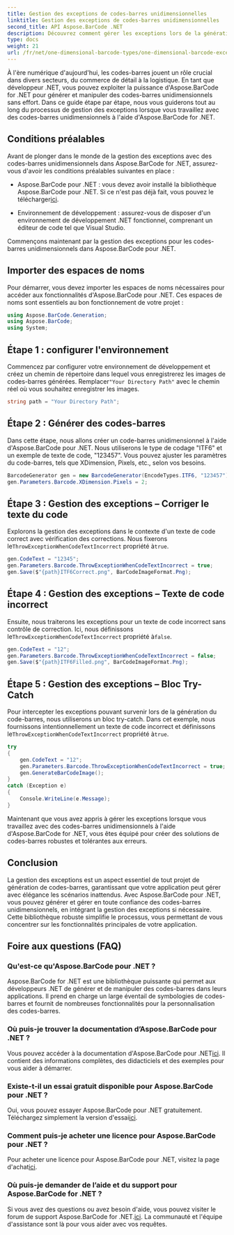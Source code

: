```yaml
---
title: Gestion des exceptions de codes-barres unidimensionnelles
linktitle: Gestion des exceptions de codes-barres unidimensionnelles
second_title: API Aspose.BarCode .NET
description: Découvrez comment gérer les exceptions lors de la génération de codes-barres unidimensionnels à l'aide d'Aspose.BarCode for .NET. Ce guide étape par étape garantit des solutions de codes-barres tolérantes aux erreurs. Commencez maintenant!
type: docs
weight: 21
url: /fr/net/one-dimensional-barcode-types/one-dimensional-barcode-exception-handling/
---
```


À l'ère numérique d'aujourd'hui, les codes-barres jouent un rôle crucial dans divers secteurs, du commerce de détail à la logistique. En tant que développeur .NET, vous pouvez exploiter la puissance d'Aspose.BarCode for .NET pour générer et manipuler des codes-barres unidimensionnels sans effort. Dans ce guide étape par étape, nous vous guiderons tout au long du processus de gestion des exceptions lorsque vous travaillez avec des codes-barres unidimensionnels à l'aide d'Aspose.BarCode for .NET.

## Conditions préalables

Avant de plonger dans le monde de la gestion des exceptions avec des codes-barres unidimensionnels dans Aspose.BarCode for .NET, assurez-vous d'avoir les conditions préalables suivantes en place :

-  Aspose.BarCode pour .NET : vous devez avoir installé la bibliothèque Aspose.BarCode pour .NET. Si ce n'est pas déjà fait, vous pouvez le télécharger[ici](https://releases.aspose.com/barcode/net/).

- Environnement de développement : assurez-vous de disposer d'un environnement de développement .NET fonctionnel, comprenant un éditeur de code tel que Visual Studio.

Commençons maintenant par la gestion des exceptions pour les codes-barres unidimensionnels dans Aspose.BarCode pour .NET.

## Importer des espaces de noms

Pour démarrer, vous devez importer les espaces de noms nécessaires pour accéder aux fonctionnalités d'Aspose.BarCode pour .NET. Ces espaces de noms sont essentiels au bon fonctionnement de votre projet :

```csharp
using Aspose.BarCode.Generation;
using Aspose.BarCode;
using System;
```

## Étape 1 : configurer l'environnement

 Commencez par configurer votre environnement de développement et créez un chemin de répertoire dans lequel vous enregistrerez les images de codes-barres générées. Remplacer`"Your Directory Path"` avec le chemin réel où vous souhaitez enregistrer les images.

```csharp
string path = "Your Directory Path";
```

## Étape 2 : Générer des codes-barres

Dans cette étape, nous allons créer un code-barres unidimensionnel à l'aide d'Aspose.BarCode pour .NET. Nous utiliserons le type de codage "ITF6" et un exemple de texte de code, "123457". Vous pouvez ajuster les paramètres du code-barres, tels que XDimension, Pixels, etc., selon vos besoins.

```csharp
BarcodeGenerator gen = new BarcodeGenerator(EncodeTypes.ITF6, "123457");
gen.Parameters.Barcode.XDimension.Pixels = 2;
```

## Étape 3 : Gestion des exceptions – Corriger le texte du code

Explorons la gestion des exceptions dans le contexte d'un texte de code correct avec vérification des corrections. Nous fixerons le`ThrowExceptionWhenCodeTextIncorrect` propriété à`true`.

```csharp
gen.CodeText = "12345";
gen.Parameters.Barcode.ThrowExceptionWhenCodeTextIncorrect = true;
gen.Save($"{path}ITF6Correct.png", BarCodeImageFormat.Png);
```

## Étape 4 : Gestion des exceptions – Texte de code incorrect

 Ensuite, nous traiterons les exceptions pour un texte de code incorrect sans contrôle de correction. Ici, nous définissons le`ThrowExceptionWhenCodeTextIncorrect` propriété à`false`.

```csharp
gen.CodeText = "12";
gen.Parameters.Barcode.ThrowExceptionWhenCodeTextIncorrect = false;
gen.Save($"{path}ITF6Filled.png", BarCodeImageFormat.Png);
```

## Étape 5 : Gestion des exceptions – Bloc Try-Catch

 Pour intercepter les exceptions pouvant survenir lors de la génération du code-barres, nous utiliserons un bloc try-catch. Dans cet exemple, nous fournissons intentionnellement un texte de code incorrect et définissons le`ThrowExceptionWhenCodeTextIncorrect` propriété à`true`.

```csharp
try
{
    gen.CodeText = "12";
    gen.Parameters.Barcode.ThrowExceptionWhenCodeTextIncorrect = true;
    gen.GenerateBarCodeImage();
}
catch (Exception e)
{
    Console.WriteLine(e.Message);
}
```

Maintenant que vous avez appris à gérer les exceptions lorsque vous travaillez avec des codes-barres unidimensionnels à l'aide d'Aspose.BarCode for .NET, vous êtes équipé pour créer des solutions de codes-barres robustes et tolérantes aux erreurs.

## Conclusion

La gestion des exceptions est un aspect essentiel de tout projet de génération de codes-barres, garantissant que votre application peut gérer avec élégance les scénarios inattendus. Avec Aspose.BarCode pour .NET, vous pouvez générer et gérer en toute confiance des codes-barres unidimensionnels, en intégrant la gestion des exceptions si nécessaire. Cette bibliothèque robuste simplifie le processus, vous permettant de vous concentrer sur les fonctionnalités principales de votre application.

## Foire aux questions (FAQ)

### Qu'est-ce qu'Aspose.BarCode pour .NET ?
Aspose.BarCode for .NET est une bibliothèque puissante qui permet aux développeurs .NET de générer et de manipuler des codes-barres dans leurs applications. Il prend en charge un large éventail de symbologies de codes-barres et fournit de nombreuses fonctionnalités pour la personnalisation des codes-barres.

### Où puis-je trouver la documentation d’Aspose.BarCode pour .NET ?
 Vous pouvez accéder à la documentation d'Aspose.BarCode pour .NET[ici](https://reference.aspose.com/barcode/net/). Il contient des informations complètes, des didacticiels et des exemples pour vous aider à démarrer.

### Existe-t-il un essai gratuit disponible pour Aspose.BarCode pour .NET ?
 Oui, vous pouvez essayer Aspose.BarCode pour .NET gratuitement. Téléchargez simplement la version d'essai[ici](https://releases.aspose.com/).

### Comment puis-je acheter une licence pour Aspose.BarCode pour .NET ?
 Pour acheter une licence pour Aspose.BarCode pour .NET, visitez la page d'achat[ici](https://purchase.aspose.com/buy).

### Où puis-je demander de l’aide et du support pour Aspose.BarCode for .NET ?
 Si vous avez des questions ou avez besoin d'aide, vous pouvez visiter le forum de support Aspose.BarCode for .NET.[ici](https://forum.aspose.com/c/barcode/13). La communauté et l'équipe d'assistance sont là pour vous aider avec vos requêtes.
